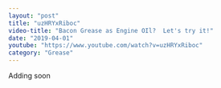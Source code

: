 ```yaml
---
layout: "post"
title: "uzHRYxRiboc"
video-title: "Bacon Grease as Engine OIl?  Let's try it!"
date: "2019-04-01"
youtube: "https://www.youtube.com/watch?v=uzHRYxRiboc"
category: "Grease"
---
```

<div class="space-y-1"><p class="text-gray-400">Adding soon</p></div>